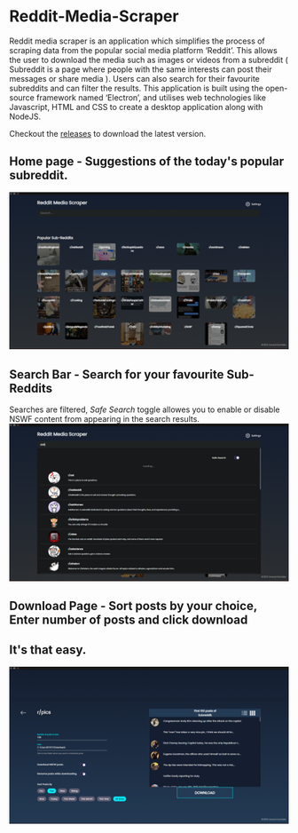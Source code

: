# Reddit-Media-Scraper

Reddit media scraper is an application which simplifies the process of scraping data from the popular social media platform ‘Reddit’. This allows the user to download the media such as images or videos from a subreddit ( Subreddit is a page where people with the same interests can post their messages or share media ). Users can also search for their favourite subreddits and can filter the results. This application is built using the open-source framework named ‘Electron’, and utilises web technologies like Javascript, HTML and CSS to create a desktop application along with NodeJS.

Checkout the [releases](https://github.com/PJadhav1411/Reddit-Media-Scraper-main/releases/tag/v1.0.2) to download the latest version.

## Home page - Suggestions of the today's popular subreddit.

![Screenshot of Home page](<./docs/RMS%20(1).png>)

## Search Bar - Search for your favourite Sub-Reddits

Searches are filtered, _Safe Search_ toggle allowes you to enable or disable NSWF content from appearing in the search results.
![Screenshot of search bar](<./docs/RMS%20(2).png>)

## Download Page - Sort posts by your choice, Enter number of posts and click download

## It's that easy.

![Screenshot of Download page](<./docs/RMS%20(3).png>)
